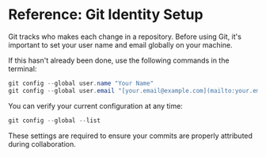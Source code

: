 # Reference: Git Identity Setup

Git tracks who makes each change in a repository. Before using Git, it's important to set your user name and email globally on your machine.

If this hasn't already been done, use the following commands in the terminal:

```powershell
git config --global user.name "Your Name"
git config --global user.email "[your.email@example.com](mailto:your.email@example.com)"
```

You can verify your current configuration at any time:

```powershell
git config --global --list
```

These settings are required to ensure your commits are properly attributed during collaboration.

